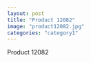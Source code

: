 ```yaml
---
layout: post
title: "Product 12082"
image: "product12082.jpg"
categories: "category1"
---
```

Product 12082
